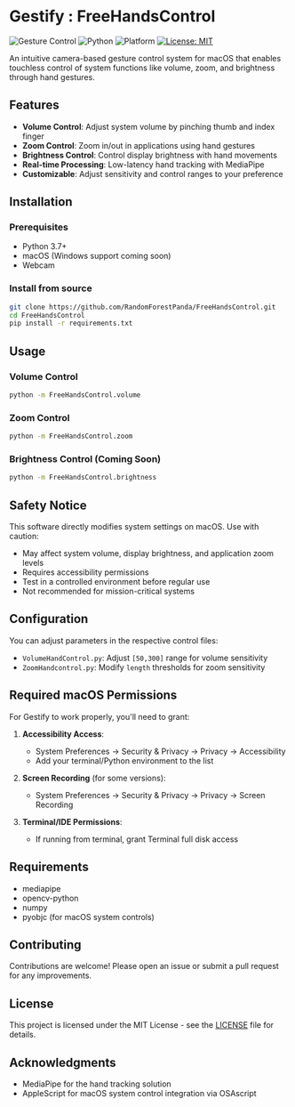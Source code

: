 
# Gestify : FreeHandsControl

![Gesture Control](https://img.shields.io/badge/Gesture-Control-blue)
![Python](https://img.shields.io/badge/Python-3.7%2B-green)
![Platform](https://img.shields.io/badge/Platform-macOS-lightgrey)
[![License: MIT](https://img.shields.io/badge/License-MIT-yellow.svg)](https://opensource.org/licenses/MIT)

An intuitive camera-based gesture control system for macOS that enables touchless control of system functions like volume, zoom, and brightness through hand gestures.

## Features

- **Volume Control**: Adjust system volume by pinching thumb and index finger
- **Zoom Control**: Zoom in/out in applications using hand gestures
- **Brightness Control**: Control display brightness with hand movements
- **Real-time Processing**: Low-latency hand tracking with MediaPipe
- **Customizable**: Adjust sensitivity and control ranges to your preference

## Installation

### Prerequisites
- Python 3.7+
- macOS (Windows support coming soon)
- Webcam 



### Install from source
```bash
git clone https://github.com/RandomForestPanda/FreeHandsControl.git
cd FreeHandsControl
pip install -r requirements.txt
```

## Usage

### Volume Control
```bash
python -m FreeHandsControl.volume
```

### Zoom Control
```bash
python -m FreeHandsControl.zoom
```

### Brightness Control (Coming Soon)
```bash
python -m FreeHandsControl.brightness
```

## Safety Notice

This software directly modifies system settings on macOS. Use with caution:
- May affect system volume, display brightness, and application zoom levels
- Requires accessibility permissions
- Test in a controlled environment before regular use
- Not recommended for mission-critical systems

## Configuration

You can adjust parameters in the respective control files:
- `VolumeHandControl.py`: Adjust `[50,300]` range for volume sensitivity
- `ZoomHandcontrol.py`: Modify `length` thresholds for zoom sensitivity

## Required macOS Permissions

For Gestify to work properly, you'll need to grant:

1. **Accessibility Access**:
   - System Preferences → Security & Privacy → Privacy → Accessibility
   - Add your terminal/Python environment to the list

2. **Screen Recording** (for some versions):
   - System Preferences → Security & Privacy → Privacy → Screen Recording

3. **Terminal/IDE Permissions**:
   - If running from terminal, grant Terminal full disk access

## Requirements

- mediapipe
- opencv-python
- numpy
- pyobjc (for macOS system controls)

## Contributing

Contributions are welcome! Please open an issue or submit a pull request for any improvements.

## License

This project is licensed under the MIT License - see the [LICENSE](LICENSE) file for details.
## Acknowledgments

- MediaPipe for the hand tracking solution
- AppleScript for macOS system control integration via OSAscript
```
